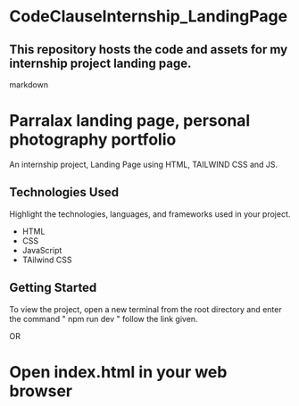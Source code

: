 # CodeClauseInternship_LandingPage

## This repository hosts the code and assets for my internship project landing page.

markdown
# Parralax landing page, personal photography portfolio

An internship project, Landing Page using HTML, TAILWIND CSS and JS.  


## Technologies Used

Highlight the technologies, languages, and frameworks used in your project.

- HTML
- CSS
- JavaScript
- TAilwind CSS

## Getting Started

To view the project, open a new terminal from the root directory and enter the command " npm run dev " follow the link given.

OR

# Open index.html in your web browser
